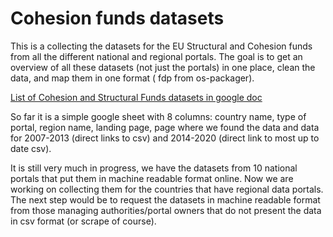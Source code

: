 # Cohesion funds datasets

This is a collecting the datasets for the EU Structural and Cohesion funds from all the different national and regional portals. The goal is to get an overview of all these datasets (not just the portals) in one place, clean the data, and map them in one format ( fdp from os-packager). 


[List of Cohesion and Structural Funds datasets in google doc][gdoc]

[gdoc]: https://docs.google.com/spreadsheets/d/1RkC_YuWWlhGxyDRc-bpD_zaWAXK78GpPr8nfPesQfSY/edit?pref=2&pli=1#gid=0

So far it is a simple google sheet with 8 columns: country name, type of portal, region name, landing page, page where we found the data and data for 2007-2013 (direct links to csv) and 2014-2020 (direct link to most up to date csv). 

It is still very much in progress, we have the datasets from 10 national portals that put them in machine readable format online. Now we are working on collecting them for the countries that have regional data portals. The next step would be to request the datasets in machine readable format from those managing authorities/portal owners that do not present the data in csv format (or scrape of course).  